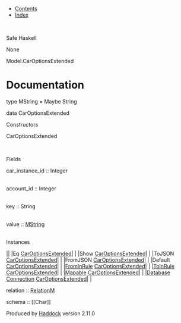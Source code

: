 -   [Contents](index.html)
-   [Index](doc-index.html)

 

Safe Haskell

None

Model.CarOptionsExtended

Documentation
=============

type MString = Maybe String

data CarOptionsExtended

Constructors

CarOptionsExtended

 

Fields

car\_instance\_id :: Integer  
 

account\_id :: Integer  
 

key :: String  
 

value :: [MString](Model-CarOptionsExtended.html#t:MString)  
 

Instances

||
|Eq [CarOptionsExtended](Model-CarOptionsExtended.html#t:CarOptionsExtended)| |
|Show [CarOptionsExtended](Model-CarOptionsExtended.html#t:CarOptionsExtended)| |
|ToJSON [CarOptionsExtended](Model-CarOptionsExtended.html#t:CarOptionsExtended)| |
|FromJSON [CarOptionsExtended](Model-CarOptionsExtended.html#t:CarOptionsExtended)| |
|Default [CarOptionsExtended](Model-CarOptionsExtended.html#t:CarOptionsExtended)| |
|[FromInRule](Data-InRules.html#t:FromInRule) [CarOptionsExtended](Model-CarOptionsExtended.html#t:CarOptionsExtended)| |
|[ToInRule](Data-InRules.html#t:ToInRule) [CarOptionsExtended](Model-CarOptionsExtended.html#t:CarOptionsExtended)| |
|[Mapable](Model-General.html#t:Mapable) [CarOptionsExtended](Model-CarOptionsExtended.html#t:CarOptionsExtended)| |
|[Database](Model-General.html#t:Database) [Connection](Data-SqlTransaction.html#t:Connection) [CarOptionsExtended](Model-CarOptionsExtended.html#t:CarOptionsExtended)| |

relation :: [RelationM](Data-Relation.html#t:RelationM)

schema :: [[Char]]

Produced by [Haddock](http://www.haskell.org/haddock/) version 2.11.0
